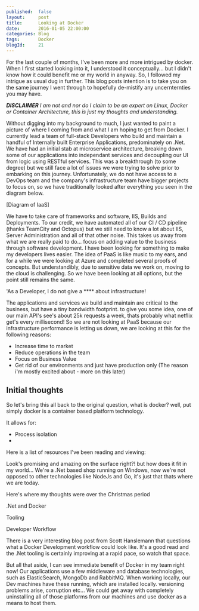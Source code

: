 ```yaml
---
published: 	false
layout: 	post
title:		Looking at Docker
date: 		2016-01-05 22:00:00
categories: Blog
tags: 		Docker
blogId:     21
---
```


For the last couple of months, I've been more and more intrigued by docker. When I first started looking into it, I understood it conceptually... but I didn't know how it could benefit me or my world in anyway. So, I followed my intrigue as usual dug in further. This blog posts intention is to take you on the same journey I went through to hopefully de-mistify any uncernternties you may have.

***DISCLAIMER*** *I am not and nor do I claim to be an expert on Linux, Docker or Container Architecture, this is just my thoughts and understanding.*   

Without digging into my background to much, I just wanted to paint a picture of where I coming from and what I am hoping to get from Docker. I currently lead a team of full-stack Developers who build and maintain a handful of Internally built Enterprise Applications, predominately on .Net. We have had an initial stab at microservice architecture, breaking down some of our applications into independant services and decoupling our UI from logic using RESTful services. This was a breakthrough (to some degree) but we still face a lot of issues we were trying to solve prior to embarking on this journey. Unfortunately, we do not have access to a DevOps team and the company's infrastructure team have bigger projects to focus on, so we have traditionally looked after everything you seen in the diagram below.

[Diagram of IaaS]

 We have to take care of frameworks and software, IIS, Builds and Deployments. To our credit, we have automated all of our CI / CD pipeline (thanks TeamCity and Octopus) but we still need to know a lot about IIS, Server Administration and all of that other noise. This takes us away from what we are really paid to do... focus on adding value to the business through software development. I have been looking for something to make my developers lives easier. The idea of PaaS is like music to my ears, and for a while we were looking at Azure and completed several proofs of concepts. But understandibly, due to sensitive data we work on, moving to the cloud is challenging. So we have been looking at all options, but the point still remains the same.
 
 'As a Developer, I do not give a **** about infrastructure!    
 
 The applications and services we build and maintain are critical to the business, but have a tiny bandwidth footprint. to give you some idea, one of our main API's see's about 25k requests a week, thats probably what netflix get's every millisecond! So we are not looking at PaaS because our infrastructure performance is letting us down, we are looking at this for the following reasons:
 
- Increase time to market
- Reduce operations in the team
- Focus on Business Value
- Get rid of our environments and just have production only (The reason i'm mostly excited about - more on this later)
 
## Initial thoughts

So let's bring this all back to the original question, what is docker? well, put simply docker is a container based platform technology.

It allows for:
- Process isolation
- 

Here is a list of resources I've been reading and viewing:

 

Look's promising and amazing on the surface right?! but how does it fit in my world... We're a .Net based shop running on Windows, now we're not opposed to other technologies like NodeJs and Go, it's just that thats where we are today. 

Here's where my thoughts were over the Christmas period  
 

.Net and Docker

Tooling

Developer Workflow

There is a very interesting blog post from Scott Hanslemann that questions what a Docker Development workflow could look like. It's a good read and the .Net tooling is certainly improving at a rapid pace, so watch that space.

But all that aside, I can see immediate benefit of Docker in my team right now! Our applications use a few middleware and database technologies, such as ElasticSearch, MongoDb and RabbitMQ. When working locally, our Dev machines have these running, which are installed  locally. versioning problems arise, corruption etc... We could get away with completely uninstalling all of those platforms from our machines and use docker as a means to host them.  